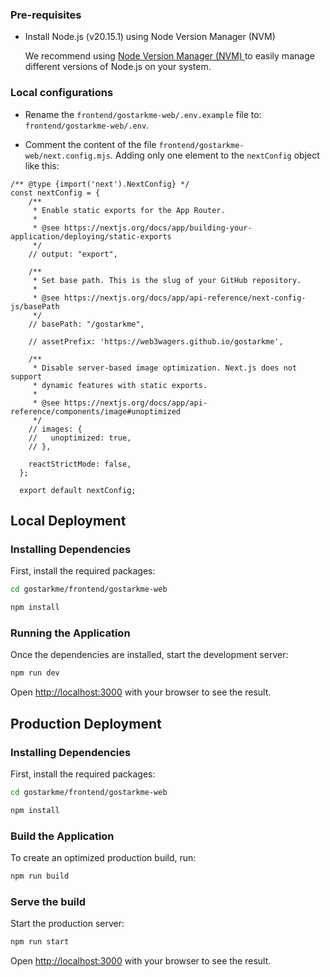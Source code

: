 


### Pre-requisites

- Install Node.js (v20.15.1) using Node Version Manager (NVM)

    We recommend using  [Node Version Manager (NVM) ](https://github.com/nvm-sh/nvm) to easily manage different versions of Node.js on your system.

### Local configurations


- Rename the  `frontend/gostarkme-web/.env.example`  file to: `frontend/gostarkme-web/.env`.



- Comment the content of the file `frontend/gostarkme-web/next.config.mjs`. Adding only one element to the ```nextConfig``` object like this:

```
/** @type {import('next').NextConfig} */
const nextConfig = {
    /**
     * Enable static exports for the App Router.
     *
     * @see https://nextjs.org/docs/app/building-your-application/deploying/static-exports
     */
    // output: "export",
  
    /**
     * Set base path. This is the slug of your GitHub repository.
     *
     * @see https://nextjs.org/docs/app/api-reference/next-config-js/basePath
     */
    // basePath: "/gostarkme",

    // assetPrefix: 'https://web3wagers.github.io/gostarkme',
  
    /**
     * Disable server-based image optimization. Next.js does not support
     * dynamic features with static exports.
     *
     * @see https://nextjs.org/docs/app/api-reference/components/image#unoptimized
     */
    // images: {
    //   unoptimized: true,
    // },

    reactStrictMode: false,
  };
  
  export default nextConfig;
```


## Local Deployment

### Installing Dependencies

First,  install the required packages:

```bash
cd gostarkme/frontend/gostarkme-web

npm install
```
### Running the Application


Once the dependencies are installed, start the development server:


```bash
npm run dev
```




Open [http://localhost:3000](http://localhost:3000) with your browser to see the result.



## Production Deployment


### Installing Dependencies

First,  install the required packages:

```bash
cd gostarkme/frontend/gostarkme-web

npm install
```


### Build the Application
To create an optimized production build, run:



```bash
npm run build
```


### Serve the build
Start the production server:
```bash
npm run start
```


Open [http://localhost:3000](http://localhost:3000) with your browser to see the result.
